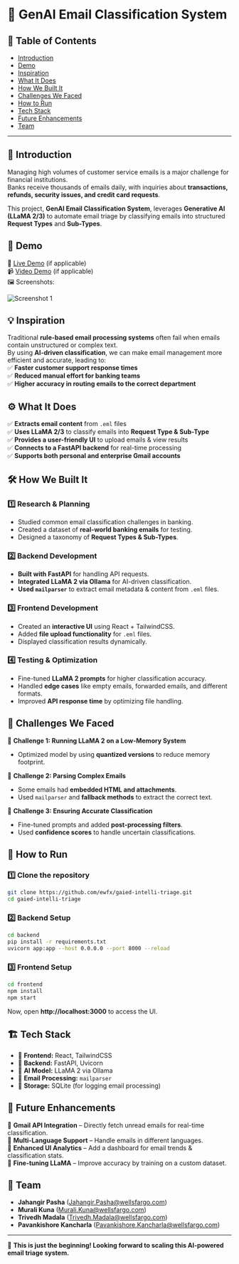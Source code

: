 # 🚀 GenAI Email Classification System

## 📌 Table of Contents
- [Introduction](#introduction)
- [Demo](#demo)
- [Inspiration](#inspiration)
- [What It Does](#what-it-does)
- [How We Built It](#how-we-built-it)
- [Challenges We Faced](#challenges-we-faced)
- [How to Run](#how-to-run)
- [Tech Stack](#tech-stack)
- [Future Enhancements](#future-enhancements)
- [Team](#team)

---

## 🎯 Introduction
Managing high volumes of customer service emails is a major challenge for financial institutions.  
Banks receive thousands of emails daily, with inquiries about **transactions, refunds, security issues, and credit card requests**.  

This project, **GenAI Email Classification System**, leverages **Generative AI (LLaMA 2/3)** to automate email triage by classifying emails into structured **Request Types** and **Sub-Types**.

## 🎥 Demo
🔗 [Live Demo](#) (if applicable)  
📹 [Video Demo](#) (if applicable)  
🖼️ Screenshots:

![Screenshot 1](link-to-image)

## 💡 Inspiration
Traditional **rule-based email processing systems** often fail when emails contain unstructured or complex text.  
By using **AI-driven classification**, we can make email management more efficient and accurate, leading to:  
✅ **Faster customer support response times**  
✅ **Reduced manual effort for banking teams**  
✅ **Higher accuracy in routing emails to the correct department**  

## ⚙️ What It Does
✅ **Extracts email content** from `.eml` files  
✅ **Uses LLaMA 2/3** to classify emails into **Request Type & Sub-Type**  
✅ **Provides a user-friendly UI** to upload emails & view results  
✅ **Connects to a FastAPI backend** for real-time processing  
✅ **Supports both personal and enterprise Gmail accounts**  

## 🛠️ How We Built It
### **1️⃣ Research & Planning**
- Studied common email classification challenges in banking.  
- Created a dataset of **real-world banking emails** for testing.  
- Designed a taxonomy of **Request Types & Sub-Types**.  

### **2️⃣ Backend Development**
- **Built with FastAPI** for handling API requests.  
- **Integrated LLaMA 2 via Ollama** for AI-driven classification.  
- **Used `mailparser`** to extract email metadata & content from `.eml` files.  

### **3️⃣ Frontend Development**
- Created an **interactive UI** using React + TailwindCSS.  
- Added **file upload functionality** for `.eml` files.  
- Displayed classification results dynamically.  

### **4️⃣ Testing & Optimization**
- Fine-tuned **LLaMA 2 prompts** for higher classification accuracy.  
- Handled **edge cases** like empty emails, forwarded emails, and different formats.  
- Improved **API response time** by optimizing file handling.  

## 🚧 Challenges We Faced
🚀 **Challenge 1: Running LLaMA 2 on a Low-Memory System**  
   - Optimized model by using **quantized versions** to reduce memory footprint.  

🚀 **Challenge 2: Parsing Complex Emails**  
   - Some emails had **embedded HTML and attachments**.  
   - Used `mailparser` and **fallback methods** to extract the correct text.  

🚀 **Challenge 3: Ensuring Accurate Classification**  
   - Fine-tuned prompts and added **post-processing filters**.  
   - Used **confidence scores** to handle uncertain classifications.  

## 🏃 How to Run
### **1️⃣ Clone the repository**
```sh
git clone https://github.com/ewfx/gaied-intelli-triage.git
cd gaied-intelli-triage
```

### **2️⃣ Backend Setup**
```sh
cd backend
pip install -r requirements.txt
uvicorn app:app --host 0.0.0.0 --port 8000 --reload
```

### **3️⃣ Frontend Setup**
```sh
cd frontend
npm install
npm start
```

Now, open **http://localhost:3000** to access the UI.

## 🏗️ Tech Stack
- 🔹 **Frontend:** React, TailwindCSS  
- 🔹 **Backend:** FastAPI, Uvicorn  
- 🔹 **AI Model:** LLaMA 2 via Ollama  
- 🔹 **Email Processing:** `mailparser`  
- 🔹 **Storage:** SQLite (for logging email processing)  

## 🚀 Future Enhancements
📌 **Gmail API Integration** – Directly fetch unread emails for real-time classification.  
📌 **Multi-Language Support** – Handle emails in different languages.  
📌 **Enhanced UI Analytics** – Add a dashboard for email trends & classification stats.  
📌 **Fine-tuning LLaMA** – Improve accuracy by training on a custom dataset.  

## 👥 Team
- **Jahangir Pasha** (Jahangir.Pasha@wellsfargo.com)
- **Murali Kuna** (Murali.Kuna@wellsfargo.com)
- **Trivedh Madala** (Trivedh.Madala@wellsfargo.com)
- **Pavankishore Kancharla** (Pavankishore.Kancharla@wellsfargo.com)
---
🚀 **This is just the beginning! Looking forward to scaling this AI-powered email triage system.**
